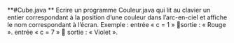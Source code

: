 **#Cube.java **
Ecrire un programme Couleur.java qui lit au clavier un entier correspondant à la position d’une couleur
dans l’arc-en-ciel et affiche le nom correspondant à l’écran.
Exemple : entrée « c = 1 » sortie : « Rouge ».
entrée « c = 7 »  sortie : « Violet ».
